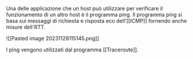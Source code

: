 Una delle applicazione che un host può utilizzare per verificare il funzionamento di un altro host è il programma ping.
Il programma ping si basa sui messaggi di richiesta e risposta eco dell'[[ICMP]] fornendo anche misure dell'RTT.

![[Pasted image 20231129115145.png]]

I ping vengono utilizzati dal programma [[Traceroute]].